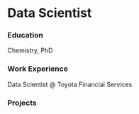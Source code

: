 # Data Scientist

### Education
Chemistry, PhD

### Work Experience
Data Scientist @ Toyota Financial Services

### Projects

